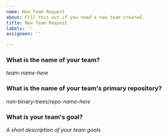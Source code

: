 ```yaml
---
name: New Team Request
about: Fill this out if you need a new team created.
title: New Team Request
labels: ''
assignees: ''

---
```


### What is the name of your team?
*team-name-here*

### What is the name of your team's primary repository?
non-binary-trees/*repo-name-here*

### What is your team's goal?
*A short description of your team goals*
